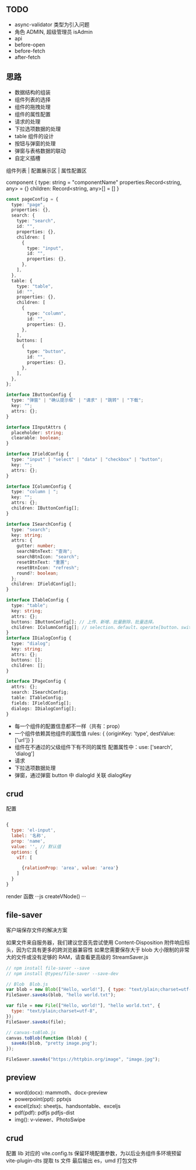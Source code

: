 ## TODO

- async-validator 类型为引入问题
- 角色 ADMIN, 超级管理员 isAdmin
- api
- before-open
- before-fetch
- after-fetch

## 思路

- 数据结构的组装
- 组件列表的选择
- 组件的拖拽处理
- 组件的属性配置
- 请求的处理
- 下拉选项数据的处理
- table 组件的设计
- 按钮与弹窗的处理
- 弹窗与表格数据的联动
- 自定义插槽

组件列表 | 配置展示区 | 属性配置区

component {
type: string = "componentName"
properties:Record<string, any> = {}
children: Record<string, any>[] = []
}

```ts
const pageConfig = {
  type: "page",
  properties: {},
  search: {
    type: "search",
    id: "",
    properties: {},
    children: [
      {
        type: "input",
        id: "",
        properties: {},
      },
    ],
  },
  table: {
    type: "table",
    id: "",
    properties: {},
    children: [
      {
        type: "column",
        id: "",
        properties: {},
      },
    ],
    buttons: [
      {
        type: "button",
        id: "",
        properties: {},
      },
    ],
  },
};
```

```ts
interface IButtonConfig {
  type: "弹窗" | "确认提示框" | "请求" | "跳转" | "下载";
  key: "";
  attrs: {};
}

interface IInputAttrs {
  placeholder: string;
  clearable: boolean;
}

interface IFieldConfig {
  type: "input" | "select" | "data" | "checkbox" | "button";
  key: "";
  attrs: {};
}

interface IColumnConfig {
  type: "column | ";
  key: "";
  attrs: {};
  children: IButtonConfig[];
}

interface ISearchConfig {
  type: "search";
  key: string;
  attrs: {
    gutter: number;
    searchBtnText: "查询";
    searchBtnIcon: "search";
    resetBtnText: "重置";
    resetBtnIcon: "refresh";
    round?: boolean;
  };
  children: IFieldConfig[];
}

interface ITableConfig {
  type: "table";
  key: string;
  attrs: {};
  buttons: IButtonConfig[]; // 上传、新增、批量删除、批量选择。
  children: IColumnConfig[]; // selection、default、operate[button、switch]
}
interface IDialogConfig {
  type: "dialog";
  key: string;
  attrs: {};
  buttons: [];
  children: [];
}

interface IPageConfig {
  attrs: {};
  search: ISearchConfig;
  table: ITableConfig;
  fields: IFieldConfig[];
  dialogs: IDialogConfig[];
}
```

- 每一个组件的配置信息都不一样（共有：prop）
- 一个组件依赖其他组件的属性值
  rules: {
  {originKey: 'type', destValue: ['url']}
  }
- 组件在不通过的父级组件下有不同的属性
  配置属性中：use: ['search', 'dialog']
- 请求
- 下拉选项数据处理
- 弹窗，通过弹窗 button 中 dialogId 关联 dialogKey

## crud

配置

```js

{
  type: 'el-input',
  label: '名称',
  prop: 'name',
  value: '', // 默认值
  options: {
    vIf: [

      {ralationProp: 'area', value: 'area'}
    ]
  }
}
```

render 函数
···js
createVNode()
···

## file-saver

客户端保存文件的解决方案

如果文件来自服务器，我们建议您首先尝试使用 Content-Disposition 附件响应标头，因为它具有更多的跨浏览器兼容性
如果您需要保存大于 blob 大小限制的非常大的文件或没有足够的 RAM，请查看更高级的 StreamSaver.js

```js
// npm install file-saver --save
// npm install @types/file-saver --save-dev

// Blob  Blob.js
var blob = new Blob(["Hello, world!"], { type: "text/plain;charset=utf-8" });
FileSaver.saveAs(blob, "hello world.txt");

var file = new File(["Hello, world!"], "hello world.txt", {
  type: "text/plain;charset=utf-8",
});
FileSaver.saveAs(file);

// canvas-toBlob.js
canvas.toBlob(function (blob) {
  saveAs(blob, "pretty image.png");
});

FileSaver.saveAs("https://httpbin.org/image", "image.jpg");
```

## preview

- word(docx): mammoth、docx-preview
- powerpoint(ppt): pptxjs
- excel(zlsx): sheetjs、handsontable、exceljs
- pdf(pdf): pdfjs pdfjs-dist
- img(): v-viewer、PhotoSwipe

## crud

配置 lib 对应的 vite.config.ts
保留环境配置参数，为以后业务组件多环境预留
vite-plugin-dts 提取 ts 文件
最后输出 es，umd 打包文件
